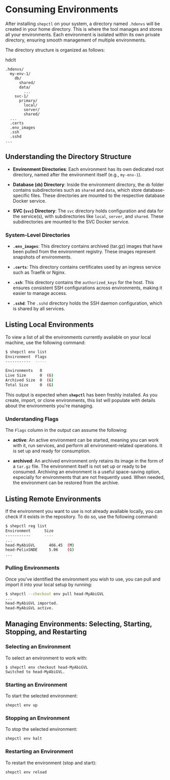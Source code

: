 # Consuming Environments

After installing `shepctl` on your system, a directory named
`.hdenvs` will be created in your home directory.
This is where the tool manages and stores all your environments.
Each environment is isolated within its own private directory,
ensuring smooth management of multiple environments.

The directory structure is organized as follows:

hdclt

```text
.hdenvs/
  my-env-1/
    db/
      shared/
      data/
        ...
    svc-1/
      primary/
        local/
        server/
        shared/
  ...
  .certs
  .env_images
  .ssh
  .sshd
...
```

## Understanding the Directory Structure

- **Environment Directories**: Each environment has its own
  dedicated root directory, named after the environment itself
  (e.g., `my-env-1`).

- **Database (`db`) Directory**: Inside the environment directory,
  the `db` folder contains subdirectories such as `shared` and `data`,
  which store database-specific files.
  These directories are mounted to the respective database Docker
  service.

- **SVC (`svc`) Directory**: The `svc` directory holds configuration
  and data for the service(s), with subdirectories like `local`, `server`,
  and `shared`. These subdirectories are mounted to the SVC Docker service.

### System-Level Directories

- **`.env_images`**: This directory contains archived (tar.gz) images that
  have been pulled from the environment registry.
  These images represent snapshots of environments.

- **`.certs`**: This directory contains certificates used by an ingress service
  such as Traefik or Nginx.

- **`.ssh`**: This directory contains the `authorized_keys` for the host.
  This ensures consistent SSH configurations across environments,
  making it easier to manage access.

- **`.sshd`**: The `.sshd` directory holds the SSH daemon configuration,
  which is shared by all services.

## Listing Local Environments

To view a list of all the environments currently available on your
local machine, use the following command:

```bash
$ shepctl env list
Environment  Flags
-----------  -----

Environments   0
Live Size      0  (G)
Archived Size  0  (G)
Total Size     0  (G)
```

This output is expected when **`shepctl`** has been freshly installed.
As you create, import, or clone environments, this list will populate
with details about the environments you're managing.

### Understanding Flags

The `Flags` column in the output can assume the following:

- **active**: An active environment can be started,
  meaning you can work with it, run services, and perform all
  environment-related operations. It is set up and ready for consumption.

- **archived**: An archived environment only retains its image
  in the form of a `tar.gz` file. The environment itself is not set
  up or ready to be consumed. Archiving an environment is a useful
  space-saving option, especially for environments that are not
  frequently used.
  When needed, the environment can be restored from the archive.

## Listing Remote Environments

If the environment you want to use is not already available locally,
you can check if it exists in the repository.
To do so, use the following command:

```bash
$ shepctl reg list
Environment      Size
-----------      ----
...
head-MyAbiGVL      466.45  (M)
head-PelixSNDE     5.06    (G)
...
```

### Pulling Environments

Once you've identified the environment you wish to use,
you can pull and import it into your local setup by running:

```bash
$ shepctl --checkout env pull head-MyAbiGVL
...
head-MyAbiGVL imported.
head-MyAbiGVL active.
```

## Managing Environments: Selecting, Starting, Stopping, and Restarting

### Selecting an Environment

To select an environment to work with:

```shell
$ shepctl env checkout head-MyAbiGVL
Switched to head-MyAbiGVL.
```

### Starting an Environment

To start the selected environment:

```shell
shepctl env up
```

### Stopping an Environment

To stop the selected environment:

```shell
shepctl env halt
```

### Restarting an Environment

To restart the environment (stop and start):

```shell
shepctl env reload
```
